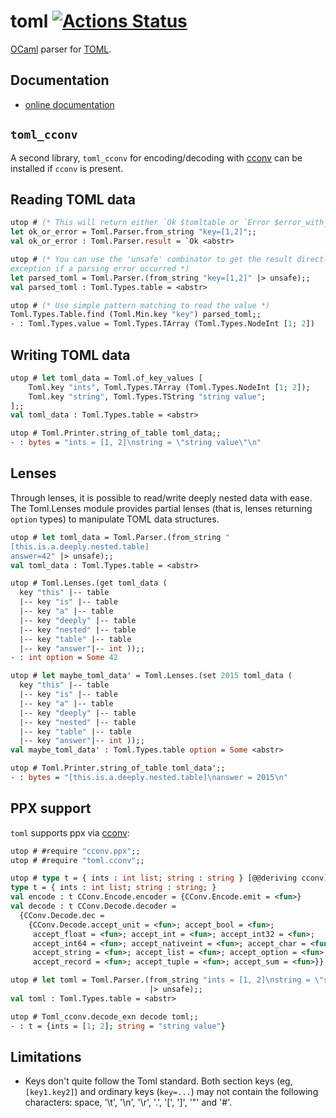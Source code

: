 # toml [![Actions Status](https://github.com/ocamlpro/toml/workflows/build/badge.svg)](https://github.com/ocamlpro/toml/actions)

[OCaml] parser for [TOML].

## Documentation

- [online documentation]

## `toml_cconv`

A second library, `toml_cconv` for encoding/decoding with [cconv] can be installed if `cconv` is present.

## Reading TOML data

```ocaml
utop # (* This will return either `Ok $tomltable or `Error $error_with_location *)
let ok_or_error = Toml.Parser.from_string "key=[1,2]";;
val ok_or_error : Toml.Parser.result = `Ok <abstr> 

utop # (* You can use the 'unsafe' combinator to get the result directly, or an
exception if a parsing error occurred *)
let parsed_toml = Toml.Parser.(from_string "key=[1,2]" |> unsafe);;
val parsed_toml : Toml.Types.table = <abstr>

utop # (* Use simple pattern matching to read the value *)
Toml.Types.Table.find (Toml.Min.key "key") parsed_toml;;
- : Toml.Types.value = Toml.Types.TArray (Toml.Types.NodeInt [1; 2])
```

## Writing TOML data

```ocaml
utop # let toml_data = Toml.of_key_values [
    Toml.key "ints", Toml.Types.TArray (Toml.Types.NodeInt [1; 2]);
    Toml.key "string", Toml.Types.TString "string value";
];;
val toml_data : Toml.Types.table = <abstr>

utop # Toml.Printer.string_of_table toml_data;;
- : bytes = "ints = [1, 2]\nstring = \"string value\"\n"
```

## Lenses

Through lenses, it is possible to read/write deeply nested data with ease.
The Toml.Lenses module provides partial lenses (that is, lenses returning
`option` types) to manipulate TOML data structures.

```ocaml
utop # let toml_data = Toml.Parser.(from_string "
[this.is.a.deeply.nested.table]
answer=42" |> unsafe);;
val toml_data : Toml.Types.table = <abstr>

utop # Toml.Lenses.(get toml_data (
  key "this" |-- table
  |-- key "is" |-- table
  |-- key "a" |-- table
  |-- key "deeply" |-- table
  |-- key "nested" |-- table
  |-- key "table" |-- table
  |-- key "answer"|-- int ));;
- : int option = Some 42

utop # let maybe_toml_data' = Toml.Lenses.(set 2015 toml_data (
  key "this" |-- table
  |-- key "is" |-- table
  |-- key "a" |-- table
  |-- key "deeply" |-- table
  |-- key "nested" |-- table
  |-- key "table" |-- table
  |-- key "answer"|-- int ));;
val maybe_toml_data' : Toml.Types.table option = Some <abstr>

utop # Toml.Printer.string_of_table toml_data';;
- : bytes = "[this.is.a.deeply.nested.table]\nanswer = 2015\n"

```

## PPX support

`toml` supports ppx via [cconv]:

``` ocaml
utop # #require "cconv.ppx";;
utop # #require "toml.cconv";;

utop # type t = { ints : int list; string : string } [@@deriving cconv];;
type t = { ints : int list; string : string; }                                                  
val encode : t CConv.Encode.encoder = {CConv.Encode.emit = <fun>}                               
val decode : t CConv.Decode.decoder =
  {CConv.Decode.dec =
    {CConv.Decode.accept_unit = <fun>; accept_bool = <fun>;
     accept_float = <fun>; accept_int = <fun>; accept_int32 = <fun>;
     accept_int64 = <fun>; accept_nativeint = <fun>; accept_char = <fun>;
     accept_string = <fun>; accept_list = <fun>; accept_option = <fun>;
     accept_record = <fun>; accept_tuple = <fun>; accept_sum = <fun>}}

utop # let toml = Toml.Parser.(from_string "ints = [1, 2]\nstring = \"string value\"\n"
                               |> unsafe);;
val toml : Toml.Types.table = <abstr>

utop # Toml_cconv.decode_exn decode toml;;
- : t = {ints = [1; 2]; string = "string value"}
```

## Limitations

* Keys don't quite follow the Toml standard. Both section keys (eg,
`[key1.key2]`) and ordinary keys (`key=...`) may not contain the
following characters: space, '\t', '\n', '\r', '.', '[', ']', '"' and '#'.

[cconv]: https://github.com/c-cube/cconv
[OCaml]: https://ocaml.org/
[online documentation]: http://ocaml-toml.github.io/To.ml/
[TOML]: https://toml.io
